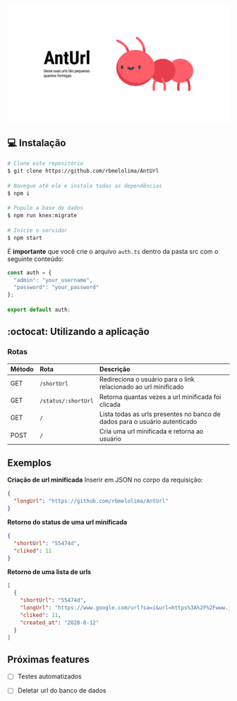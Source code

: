 ![AntUrl](./docs/banner.png)

## :computer: Instalação

```bash
# Clone este repositório
$ git clone https://github.com/rbmelolima/AntUrl

# Navegue até ele e instale todas as dependências
$ npm i

# Popule a base de dados
$ npm run knex:migrate

# Inicie o servidor
$ npm start
```

É **importante** que você crie o arquivo `auth.ts` dentro da pasta src com o seguinte conteúdo:

```javascript
const auth = {
  "admin": "your_username",
  "password": "your_password"
};

export default auth;
```

## :octocat: Utilizando a aplicação

### Rotas

| Método  | Rota  | Descrição  |
| :------------ | :------------ | :------------ |
| GET  | `/shortUrl`  |  Redireciona o usuário para o link relacionado ao url minificado  |
|  GET |  `/status/:shortUrl`  |  Retorna quantas vezes a url minificada foi clicada |
|  GET |   `/`  |  Lista todas as urls presentes no banco de dados para o usuário autenticado  |
|  POST | `/`  | Cria uma url minificada e retorna ao usuário  |

## Exemplos
**Criação de url minificada**
Inserir em JSON no corpo da requisição:

```json
{
  "longUrl": "https://github.com/rbmelolima/AntUrl"
}
```

**Retorno do status de uma url minificada**
```json
{
  "shortUrl": "55474d",
  "cliked": 11
}
```

**Retorno de uma lista de urls**
```json
[
  {
    "shortUrl": "55474d",
    "longUrl": "https://www.google.com/url?sa=i&url=https%3A%2F%2Fwww.jasminealimentos.com%2Falimentacao%2Ftipos-frutas%2F&psig=AOvVaw27IlaASd41jWJtzoVtmeYO&ust=1597336528978000&source=images&cd=vfe&ved=0CAIQjRxqFwoTCPCk7ZuMlusCFQAAAAAdAAAAABAD",
    "cliked": 11,
    "created_at": "2020-8-12"
  }
]
```

## Próximas features
- [ ] Testes automatizados
- [ ] Deletar url do banco de dados

